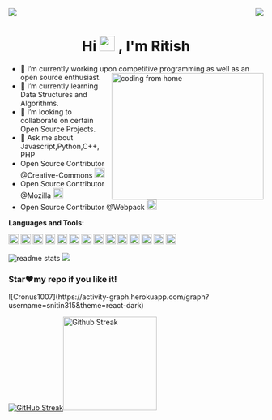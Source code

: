 <p>
  <a href="https://count.getloli.com/"><img src="https://count.getloli.com/get/@:Cronus1007"></a>
  <img src="https://weather-icon.journeyad.repl.co/@delhi?v=1" align="right">
</p>
<h1 align="center">Hi <img src="https://raw.githubusercontent.com/MartinHeinz/MartinHeinz/master/wave.gif" width="30px">
, I'm Ritish</h1>


- 🔭 I’m currently working upon competitive programming as well as an open source enthusiast. <img align="right" alt="coding from home" src= "https://camo.githubusercontent.com/410dd0b1b800cd1e13965237beee2a32474be978/68747470733a2f2f6d656469612e67697068792e636f6d2f6d656469612f4d3967624264396e6244724f5475314d71782f67697068792e676966" height = 250 width = 300/>
- 🌱 I’m currently learning Data Structures and Algorithms.
- 👯 I’m looking to collaborate on certain Open Source Projects.
- 💬 Ask me about Javascript,Python,C++, PHP
- Open Source Contributor @Creative-Commons <code><img height="20" src="https://avatars.githubusercontent.com/u/3248958?v=4"></code>
- Open Source Contributor @Mozilla <code><img height="20" src="https://avatars.githubusercontent.com/u/131524?v=4"></code>
- Open Source Contributor @Webpack <code><img height="20" src="https://avatars.githubusercontent.com/u/2105791?v=4"></code>

**Languages and Tools:**  

<code><img height="20" src="https://html5hive.org/wp-content/uploads/2014/06/js_800x800-619x619.jpg.webp"></code>
<code><img height="20" src="https://upload.wikimedia.org/wikipedia/commons/thumb/c/c3/Python-logo-notext.svg/165px-Python-logo-notext.svg.png"></code>
<code><img height="20" src="https://img.icons8.com/dusk/64/000000/php-logo.png"/></code>
<code><img height="20" src="https://img.icons8.com/color/48/000000/c-plus-plus-logo.png"/></code>
<code><img height="20" src="https://img.icons8.com/color/48/000000/html-5--v1.png"/></code>
<code><img height="20" src="https://img.icons8.com/color/48/000000/css3.png"/></code>
<code><img height="20" src="https://upload.wikimedia.org/wikipedia/commons/thumb/a/a7/React-icon.svg/640px-React-icon.svg.png"></code>
<code><img height="20" src="https://img.icons8.com/color/48/000000/angularjs.png"/></code>
<code><img height="20" src="https://img.icons8.com/color/48/000000/vue-js.png"/></code>
<code><img height="20" src="https://sentry.io/_assets/logos/node-3424bd51a773808e4b2473878d45009ded79ac1a897b64de6fb68b8e0dd4a697.svg"></code>
<code><img height="20" src="https://sentry.io/_assets/logos/django-f6f336cde20615169bbf4441c748188dd9903908bc6af952df3bd8f899c55a41.svg"></code>
<code><img height="20" src="https://www.oracle.com/a/ocom/img/obic-java-cup.svg"></code>
<code><img height="20" src="https://www.postgresql.org/media/img/about/press/elephant.png"></code>
<code><img height="20" src="https://avatars3.githubusercontent.com/u/18133"></code>

<img src = "https://github-readme-stats.vercel.app/api?username=Cronus1007&&show_icons=true&theme=radical&count_private=true" alt="readme stats" />
<img src = "https://github-readme-stats.vercel.app/api/top-langs/?username=Cronus1007&layout=compact&theme=radical" >


### Star❤️my repo if you like it!

</div>
![Cronus1007](https://activity-graph.herokuapp.com/graph?username=snitin315&theme=react-dark)

[![GitHub Streak](http://github-readme-streak-stats.herokuapp.com/?user=Cronus1007&theme=radical&count_private=true)](https://git.io/streak-stats)<img height="185" alt="Github Streak" src="https://camo.githubusercontent.com/797ae82e5bbab42afb65299666ccea8e4328bb6470407c14bcef614dab6fabe6/68747470733a2f2f6d65646961342e67697068792e636f6d2f6d656469612f5262444b61637a71576f76497567794a6d572f323030772e776562703f6369643d656366303565343779727a6e687964347731636e77626533686c696c706d6c733363306d7273796d68647a6d7a70357a267269643d323030772e77656270" data-canonical-src="https://media4.giphy.com/media/RbDKaczqWovIugyJmW/200w.webp?cid=ecf05e47yrznhyd4w1cnwbe3hlilpmls3c0mrsymhdzmzp5z&amp;rid=200w.webp" style="max-width:100%;">
